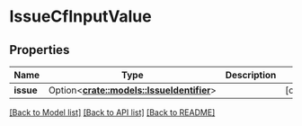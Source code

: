 # IssueCfInputValue

## Properties

Name | Type | Description | Notes
------------ | ------------- | ------------- | -------------
**issue** | Option<[**crate::models::IssueIdentifier**](IssueIdentifier.md)> |  | [optional]

[[Back to Model list]](../README.md#documentation-for-models) [[Back to API list]](../README.md#documentation-for-api-endpoints) [[Back to README]](../README.md)


